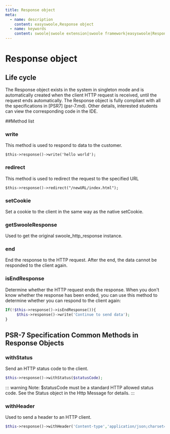```yaml
---
title: Response object
meta:
  - name: description
    content: easyswoole,Response object
  - name: keywords
    content: swoole|swoole extension|swoole framework|easyswoole|Response object
---
```

# Response object
## Life cycle
   The Response object exists in the system in singleton mode and is automatically created when the client HTTP request is received, until the request ends automatically. The Response object is fully compliant with all the specifications in [PSR7] (psr-7.md).
   Other details, interested students can view the corresponding code in the IDE.
   
##Method list
### write
This method is used to respond to data to the customer.
```
$this->response()->write('hello world');
```

### redirect
This method is used to redirect the request to the specified URL
```
$this->response()->redirect("/newURL/index.html");
```
### setCookie
Set a cookie to the client in the same way as the native setCookie.
### getSwooleResponse
Used to get the original swoole_http_response instance.
### end
End the response to the HTTP request. After the end, the data cannot be responded to the client again.
### isEndResponse
Determine whether the HTTP request ends the response. When you don't know whether the response has been ended, you can use this method to determine whether you can respond to the client again:
```php
If(!$this->response()->isEndResponse()){
     $this->response()->write('Continue to send data');
}
```
## PSR-7 Specification Common Methods in Response Objects

### withStatus

Send an HTTP status code to the client.

```php
$this->response()->withStatus($statusCode);
```

::: warning 
 Note: $statusCode must be a standard HTTP allowed status code. See the Status object in the Http Message for details.
 :::
 
### withHeader
Used to send a header to an HTTP client.
```php
$this->response()->withHeader('Content-type','application/json;charset=utf-8');
```
